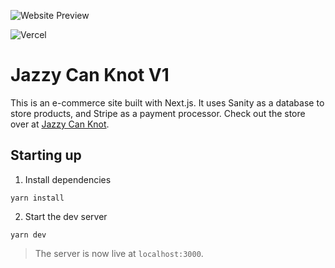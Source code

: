 
![Website Preview](public/images/jazzy-can-knot-mock.png?raw=true "Title")

![Vercel](https://therealsujitk-vercel-badge.vercel.app/?app=jazzy-can-knot-nextjs)

# Jazzy Can Knot V1
This is an e-commerce site built with Next.js. It uses Sanity as a database to store products, and Stripe as a payment processor. Check out the store over at [Jazzy Can Knot](https://jazzy-can-knot-nextjs.vercel.app/).

## Starting up

1. Install dependencies

```
yarn install
```

2. Start the dev server

```
yarn dev
```

> The server is now live at `localhost:3000`.
